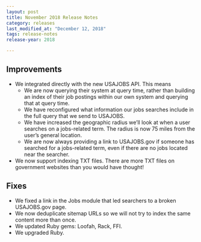 ```yaml
---
layout: post
title: November 2018 Release Notes
category: releases
last_modified_at: "December 12, 2018"
tags: release-notes
release-year: 2018

---
```


## Improvements
* We integrated directly with the new USAJOBS API. This means
  * We are now querying their system at query time, rather than building an index of their job postings within our own system and querying that at query time.
  * We have reconfigured what information our jobs searches include in the full query that we send to USAJOBS.
  * We have increased the geographic radius we’ll look at when a user searches on a jobs-related term. The radius is now 75 miles from the user’s general location.
  * We are now always providing a link to USAJOBS.gov if someone has searched for a jobs-related term, even if there are no jobs located near the searcher.
* We now support indexing TXT files. There are more TXT files on government websites than you would have thought!

## Fixes
* We fixed a link in the Jobs module that led searchers to a broken USAJOBS.gov page.
* We now deduplicate sitemap URLs so we will not try to index the same content more than once.
* We updated Ruby gems: Loofah, Rack, FFI.
* We upgraded Ruby.
